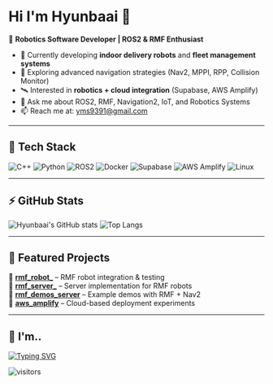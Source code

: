 # Hi I'm Hyunbaai 👋 

🤖 **Robotics Software Developer | ROS2 & RMF Enthusiast**

- 🔭 Currently developing **indoor delivery robots** and **fleet management systems**  
- 🌱 Exploring advanced navigation strategies (Nav2, MPPI, RPP, Collision Monitor)  
- 🛰️ Interested in **robotics + cloud integration** (Supabase, AWS Amplify)  
- 💬 Ask me about ROS2, RMF, Navigation2, IoT, and Robotics Systems  
- 📫 Reach me at: yms9391@gmail.com  

---

## 🌱 Tech Stack

![C++](https://img.shields.io/badge/C++-00599C?style=flat&logo=c%2B%2B&logoColor=white)
![Python](https://img.shields.io/badge/Python-3776AB?style=flat&logo=python&logoColor=white)
![ROS2](https://img.shields.io/badge/ROS2-22314E?style=flat&logo=ros&logoColor=white)
![Docker](https://img.shields.io/badge/Docker-2496ED?style=flat&logo=docker&logoColor=white)
![Supabase](https://img.shields.io/badge/Supabase-3ECF8E?style=flat&logo=supabase&logoColor=white)
![AWS Amplify](https://img.shields.io/badge/AWS_Amplify-FF9900?style=flat&logo=awsamplify&logoColor=white)
![Linux](https://img.shields.io/badge/Linux-FCC624?style=flat&logo=linux&logoColor=black)

---

## ⚡ GitHub Stats

![Hyunbaai's GitHub stats](https://github-readme-stats.vercel.app/api?username=Hyunbaai&show_icons=true&theme=tokyonight)
![Top Langs](https://github-readme-stats.vercel.app/api/top-langs/?username=Hyunbaai&layout=compact&theme=tokyonight)

---

## 📌 Featured Projects

🔹 [**rmf_robot_**](https://github.com/Hyunbaai/rmf_robot_) – RMF robot integration & testing  
🔹 [**rmf_server_**](https://github.com/Hyunbaai/rmf_server_) – Server implementation for RMF robots  
🔹 [**rmf_demos_server**](https://github.com/Hyunbaai/rmf_demos_server) – Example demos with RMF + Nav2  
🔹 [**aws_amplify**](https://github.com/Hyunbaai/aws_amplify) – Cloud-based deployment experiments  

---

## 🚀 I'm..

[![Typing SVG](https://readme-typing-svg.herokuapp.com?color=%2336BCF7&lines=Robotics+Software+Engineer;ROS2+%7C+RMF+%7C+Nav2+Enthusiast;Cloud+%2B+Robotics+Integration)](https://git.io/typing-svg)

![visitors](https://komarev.com/ghpvc/?username=Hyunbaai&label=Profile%20views&color=0e75b6&style=flat)
